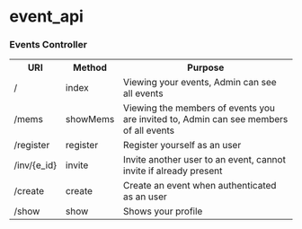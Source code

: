 # event_api
<h3>Events Controller</h3>
<table>
    <tr>
    <th>URI</th>
    <th>Method</th>
    <th>Purpose</th>
    </tr> 
    <tr>
        <td>/</td>
        <td>index</td>
        <td>Viewing your events, Admin can see all events</td>
    </tr>
    <tr>
        <td>/mems</td>
        <td>showMems</td>
        <td>Viewing the members of events you are invited to, Admin can see members of all events</td>
    </tr>
     <tr>
        <td>/register</td>
        <td>register</td>
        <td>Register yourself as an user</td>
    </tr>
     <tr>
        <td>/inv/{e_id}</td>
        <td>invite</td>
        <td>Invite another user to an event, cannot invite if already present</td>
    </tr>
     <tr>
        <td>/create</td>
        <td>create</td>
        <td>Create an event when authenticated as an user</td>
    </tr>
     <tr>
        <td>/show</td>
        <td>show</td>
        <td>Shows your profile</td>
    </tr>
    
    
    
</table>
